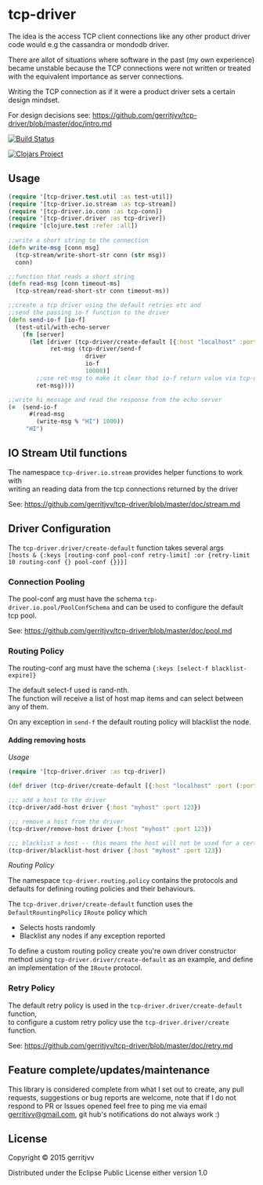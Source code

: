 # tcp-driver

The idea is the access TCP client connections like any other product driver code would e.g the cassandra or mondodb driver.<br/>

There are allot of situations where software in the past (my own experience) became unstable because the TCP connections
were not written or treated with the equivalent importance as server connections.

Writing the TCP connection as if it were a product driver sets a certain design mindset.

For design decisions see: https://github.com/gerritjvv/tcp-driver/blob/master/doc/intro.md

[![Build Status](https://travis-ci.org/gerritjvv/tcp-driver.svg)](https://travis-ci.org/gerritjvv/tcp-driver)

[![Clojars Project](https://img.shields.io/clojars/v/tcp-driver.svg)](https://clojars.org/tcp-driver)


## Usage

```clojure
(require '[tcp-driver.test.util :as test-util])
(require '[tcp-driver.io.stream :as tcp-stream])
(require '[tcp-driver.io.conn :as tcp-conn])
(require '[tcp-driver.driver :as tcp-driver])
(require '[clojure.test :refer :all])
    
;;write a short string to the connection 
(defn write-msg [conn msg]
  (tcp-stream/write-short-str conn (str msg))
  conn)

;;function that reads a short string
(defn read-msg [conn timeout-ms]
  (tcp-stream/read-short-str conn timeout-ms))

;;create a tcp driver using the default retries etc and 
;;send the passing io-f function to the driver
(defn send-io-f [io-f]
  (test-util/with-echo-server
    (fn [server]
      (let [driver (tcp-driver/create-default [{:host "localhost" :port (:port server)}])
            ret-msg (tcp-driver/send-f
                      driver
                      io-f
                      10000)]
        ;;use ret-msg to make it clear that io-f return value via tcp-driver/send-f
        ret-msg))))

;;write hi message and read the response from the echo server
(=  (send-io-f 
      #(read-msg 
        (write-msg % "HI") 1000))
     "HI")
```

## IO Stream Util functions

The namespace ```tcp-driver.io.stream``` provides helper functions to work with  
writing an reading data from the tcp connections returned by the driver

See: https://github.com/gerritjvv/tcp-driver/blob/master/doc/stream.md

## Driver Configuration

The ```tcp-driver.driver/create-default``` function takes several args   
```[hosts & {:keys [routing-conf pool-conf retry-limit] :or {retry-limit 10 routing-conf {} pool-conf {}}}]```

### Connection Pooling


The pool-conf arg must have the schema ```tcp-driver.io.pool/PoolConfSchema``` and can be used to 
configure the default tcp pool.

See: https://github.com/gerritjvv/tcp-driver/blob/master/doc/pool.md

### Routing Policy

The routing-conf arg must have the schema ```{:keys [select-f blacklist-expire]}```

The default select-f used is rand-nth.  
The function will receive a list of host map items and can select between any of them.  

On any exception in ```send-f``` the default routing policy will blacklist the node.

#### Adding removing hosts


*Usage*

```clojure
(require '[tcp-driver.driver :as tcp-driver])

(def driver (tcp-driver/create-default [{:host "localhost" :port (:port server)}]))

;;; add a host to the driver
(tcp-driver/add-host driver {:host "myhost" :port 123})

;;; remove a host from the driver
(tcp-driver/remove-host driver {:host "myhost" :port 123})

;;; blacklist a host -- this means the host will not be used for a certain amount of time defined in the routing policy
(tcp-driver/blacklist-host driver {:host "myhost" :port 123})

```

*Routing Policy*

The namespace ```tcp-driver.routing.policy``` contains the protocols and defaults for defining routing policies and their behaviours.

The ```tcp-driver.driver/create-default``` function uses the ```DefaultRountingPolicy``` ```IRoute``` policy which

*   Selects hosts randomly
*   Blacklist any nodes if any exception reported


To define a custom routing policy create you're own driver constructor method using ```tcp-driver.driver/create-default``` as an example,
and define an implementation of the ```IRoute``` protocol.


### Retry Policy

The default retry policy is used in the ```tcp-driver.driver/create-default``` function,  
to configure a custom retry policy use the ```tcp-driver.driver/create``` function.  

See: https://github.com/gerritjvv/tcp-driver/blob/master/doc/retry.md


## Feature complete/updates/maintenance

This library is considered complete from what I set out to create, 
any pull requests, suggestions or bug reports are welcome, note that if I do not respond
to PR or Issues opened feel free to ping me via email gerritjvv@gmail.com, git hub's notifications
do not always work :) 


## License

Copyright © 2015 gerritjvv

Distributed under the Eclipse Public License either version 1.0

